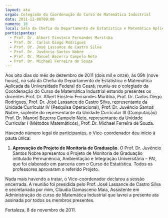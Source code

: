 ```yaml
---
layout: ata
orgao: Colegiado da Coordenação do Curso de Matemática Industrial
data: 2011-12-08T09:00
numero: 10
local: Sala da Chefia do Departamento de Estatística e Matemática Aplicada
participantes:
  - Prof. Dr. Albert Einstein Fernandes Muritiba
  - Prof. Dr. Carlos Diego Rodrigues
  - Prof. Dr. José Lassance de Castro Silva
  - Prof. Dr. Juvêncio Santos Nobre
  - Prof. Dr. Manoel Bezerra Campelo Neto
  - Prof. Dr. Michael Ferreira de Souza
---
```


Aos oito dias do mês de dezembro de 2011 (dois mil e onze), às 09h (nove horas), na sala da Chefia do Departamento de Estatística e Matemática Aplicada da Universidade Federal do Ceará, reuniu-se o colegiado da Coordenação do Curso de Matemática Industrial estando presentes os docentes Prof. Dr. Albert Einstein Fernandes Muritiba, Prof. Dr. Carlos Diego Rodrigues, Prof. Dr. José Lassance de Castro Silva, representante da Unidade Curricular IV (Pesquisa Operacional), Prof. Dr. Juvêncio Santos Nobre, suplente do representante da Unidade Curricular III (Computação) Prof. Dr. Manoel Bezerra Campelo Neto, representante da Unidade Curricular I (Métodos Matemáticos), Prof. Dr. Michael Ferreira de Souza.

Havendo número legal de participantes, o Vice-coordenador deu início à pauta única:

1. **Aprovação do Projeto de Monitoria de Graduação**.
   O Prof. Dr. Juvêncio Santos Nobre apresentou o Projeto de Monitoria de Graduação intitulado Permanência, Ambientação e Integração Universitária – PAI, que foi elaborado em parceria com o Curso de Estatística.
   Todos os professores aprovaram o referido Projeto.

Nada mais havendo a tratar, o Vice-coordenador declarou a sessão encerrada.
A reunião foi presidida pelo Prof. José Lassance de Castro Silva e secretariada por mim, Cláudia Damasceno Maia, Assistente em Administração do curso de Matemática Industrial que lavrei a presente ata assinada por todos os membros presentes.

Fortaleza, 8 de novembro de 2011.
